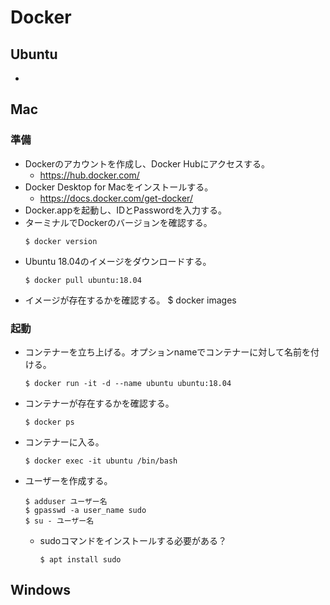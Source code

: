 # Docker
## Ubuntu
- 

## Mac
### 準備
- Dockerのアカウントを作成し、Docker Hubにアクセスする。
  - https://hub.docker.com/
- Docker Desktop for Macをインストールする。
  - https://docs.docker.com/get-docker/
- Docker.appを起動し、IDとPasswordを入力する。
- ターミナルでDockerのバージョンを確認する。
  ```
  $ docker version
  ```
- Ubuntu 18.04のイメージをダウンロードする。
  ```
  $ docker pull ubuntu:18.04
  ```
- イメージが存在するかを確認する。
 $ docker images

### 起動
- コンテナーを立ち上げる。オプションnameでコンテナーに対して名前を付ける。
  ```
  $ docker run -it -d --name ubuntu ubuntu:18.04
  ```
- コンテナーが存在するかを確認する。
  ```
  $ docker ps
  ```
- コンテナーに入る。
  ```
  $ docker exec -it ubuntu /bin/bash
  ```
- ユーザーを作成する。
  ```
  $ adduser ユーザー名
  $ gpasswd -a user_name sudo
  $ su - ユーザー名
  ```
  - sudoコマンドをインストールする必要がある？
    ```
    $ apt install sudo
    ```

## Windows


